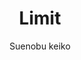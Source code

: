 --- 
slug: "limit"
title: "Limit"
publishdate: "2018-12-31"
src: "https://365manga.net/manga/limit"
author: "Suenobu keiko"
image: "https://data.365manga.net/images/thumbnails/32615-limit.jpg"
tags: ["Psychological","Shoujo","Shoujo ai","Tragedy"]
chapters: ["Vol.02 Chapter 13: Detection ","Vol.02 Chapter 010 ","Vol.02 Chapter 009 ","Vol.02 Chapter 008 ","Vol.02 Chapter 007: Disconnected Heart ","Vol.02 Chapter 006: The Black Shadow ","Vol.02 Chapter 005: To Catch With This Hand ","Vol.02 Chapter 004: Something That Can't Be Seen"," Something That Can't Be Shaken ","Vol.01 Chapter 003: The Empress' Rule ","Vol.01 Chapter 002.2: The Strong And The Weak (part B) ","Vol.01 Chapter 002.1: The Strong And The Weak (part 1) ","Vol.01 Chapter 001.3: A Perfect World (part C) ","Vol.01 Chapter 001.2: A Perfect World (part B) ","Vol.01 Chapter 001.1: A Perfect World (part A)"]
chapterlinks: ["https://365manga.net/limit/chapter-13.html","https://365manga.net/limit/chapter-010.html","https://365manga.net/limit/chapter-009.html","https://365manga.net/limit/chapter-008.html","https://365manga.net/limit/chapter-007.html","https://365manga.net/limit/chapter-006.html","https://365manga.net/limit/chapter-005.html","https://365manga.net/limit/chapter-004.html","https://365manga.net/limit/chapter-003.html","https://365manga.net/limit/chapter-002-2.html","https://365manga.net/limit/chapter-002-1.html","https://365manga.net/limit/chapter-001-3.html","https://365manga.net/limit/chapter-001-2.html","https://365manga.net/limit/chapter-001-1.html"]
description: "From 1st Chapter. A group of girls is on their way to a camp when the driver passes out and causes the bus to drop from a cliff. The few survivors gather together and try to survive until rescue comes."
---